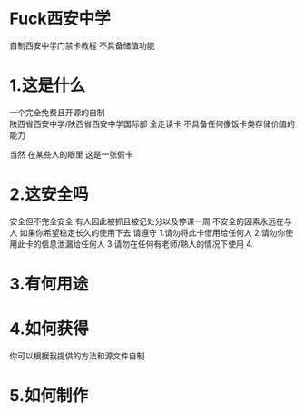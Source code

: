 # Fuck西安中学
自制西安中学门禁卡教程 不具备储值功能

# 1.这是什么
一个完全免费且开源的自制  
陕西省西安中学/陕西省西安中学国际部 全走读卡 
不具备任何像饭卡类存储价值的能力  

当然
在某些人的眼里 这是一张假卡

# 2.这安全吗
安全但不完全安全 有人因此被抓且被记处分以及停课一周
不安全的因素永远在与人
如果你希望稳定长久的使用下去
请遵守
1.请勿将此卡借用给任何人
2.请勿你使用此卡的信息泄漏给任何人
3.请勿在任何有老师/熟人的情况下使用
4.

# 3.有何用途
# 4.如何获得
你可以根据我提供的方法和源文件自制
# 5.如何制作
